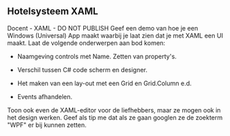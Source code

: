 ## Hotelsysteem XAML

Docent - XAML - DO NOT PUBLISH
Geef een demo van hoe je een Windows (Universal) App  maakt waarbij je laat zien dat je met XAML een UI maakt. Laat de volgende onderwerpen aan bod komen:

- Naamgeving controls met Name. Zetten van property's.

- Verschil tussen C# code scherm en designer.

- Het maken van een lay-out met een Grid en Grid.Column e.d.

- Events afhandelen.

Toon ook even de XAML-editor voor de liefhebbers, maar ze mogen ook in het design werken. Geef als tip me dat als ze gaan googlen ze de zoekterm &quot;WPF&quot; er bij kunnen zetten.
